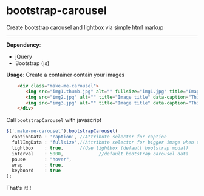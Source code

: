 # bootstrap-carousel
Create bootstrap carousel and lightbox via simple html markup


----------


**Dependency**:
 - jQuery
 - Bootstrap (js)

**Usage**:
Create a container contain your images
```html
    <div class="make-me-carousel">
       <img src="img1.thumb.jpg" alt="" fullsize="img1.jpg" title="Image title" data-caption="This is image caption" /> 
       <img src="img2.jpg" alt="" title="Image title" data-caption="This is image caption" /> 
       <img src="img3.jpg" alt="" title="Image title" data-caption="This is image caption" /> 
    </div>
```
Call `bootstrapCarousel` with javascript
```javascript
$('.make-me-carousel').bootstrapCarousel(
  captionData : 'caption', //Attribute selector for caption
  fullImgData : 'fullsize',//Attribute selector for bigger image when open with light box
  lightbox    : true,      //Use lightbox (default bootstrap modal)
  interval    : 5000,             //default bootstrap carousel data
  pause       : "hover",
  wrap        : true,
  keyboard    : true
);
```

That's it!!!

